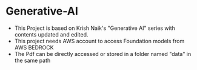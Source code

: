 # Generative-AI

- This Project is based on Krish Naik's "Generative AI" series with contents updated and edited.
- This project needs AWS account to access Foundation models from AWS BEDROCK
- The Pdf can be directly accessed or stored in a folder named "data" in the same path
